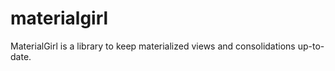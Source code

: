 materialgirl
============

MaterialGirl is a library to keep materialized views and consolidations up-to-date.
